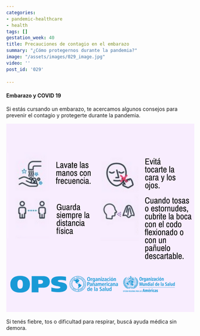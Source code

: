 ```yaml
---
categories:
- pandemic-healthcare
- health
tags: []
gestation_week: 40
title: Precauciones de contagio en el embarazo
summary: "¿Cómo protegernos durante la pandemia?"
image: "/assets/images/029_image.jpg"
video: ''
post_id: '029'

---
```

#### Embarazo y COVID 19

Si estás cursando un embarazo, te acercamos algunos consejos para prevenir el contagio y protegerte durante la pandemia.

![](/assets/images/029_image2.png)

Si tenés fiebre, tos o dificultad para respirar, buscá ayuda médica sin demora. 